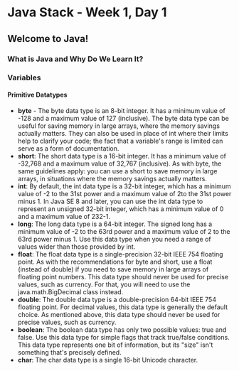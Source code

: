 # Java Stack - Week 1, Day 1

## Welcome to Java!

### What is Java and Why Do We Learn It?

### Variables
#### Primitive Datatypes
- **byte** - The byte data type is an 8-bit integer. It has a minimum value of -128 and a maximum value of 127 (inclusive). The byte data type can be useful for saving memory in large arrays, where the memory savings actually matters. They can also be used in place of int where their limits help to clarify your code; the fact that a variable's range is limited can serve as a form of documentation.
- **short**: The short data type is a 16-bit integer. It has a minimum value of -32,768 and a maximum value of 32,767 (inclusive). As with byte, the same guidelines apply: you can use a short to save memory in large arrays, in situations where the memory savings actually matters.
- **int**: By default, the int data type is a 32-bit integer, which has a minimum value of -2 to the 31st power and a maximum value of 2to the 31st power minus 1. In Java SE 8 and later, you can use the int data type to represent an unsigned 32-bit integer, which has a minimum value of 0 and a maximum value of 232-1.
- **long**: The long data type is a 64-bit integer. The signed long has a minimum value of -2 to the 63rd power and a maximum value of 2 to the 63rd power minus 1. Use this data type when you need a range of values wider than those provided by int.
- **float**: The float data type is a single-precision 32-bit IEEE 754 floating point. As with the recommendations for byte and short, use a float (instead of double) if you need to save memory in large arrays of floating point numbers. This data type should never be used for precise values, such as currency. For that, you will need to use the java.math.BigDecimal class instead.
- **double**: The double data type is a double-precision 64-bit IEEE 754 floating point. For decimal values, this data type is generally the default choice. As mentioned above, this data type should never be used for precise values, such as currency.
- **boolean**: The boolean data type has only two possible values: true and false. Use this data type for simple flags that track true/false conditions. This data type represents one bit of information, but its "size" isn't something that's precisely defined.
- **char**: The char data type is a single 16-bit Unicode character.